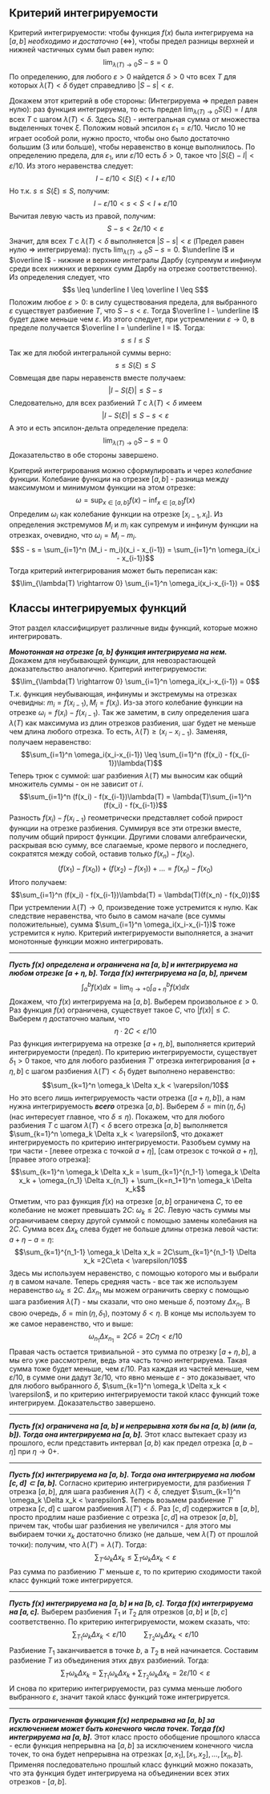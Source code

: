 ## Критерий интегрируемости
Критерий интегрируемости: чтобы функция $f(x)$ была интегрируема на $[a,b]$ *необходимо и достаточно* $(\Leftrightarrow)$, чтобы предел разницы верхней и нижней частичных сумм был равен нулю:
$$\lim_{\lambda(T) \rightarrow 0} S - s = 0$$
По определению, для любого $\varepsilon>0$ найдется $\delta >0$ что всех $T$ для которых $\lambda(T) < \delta$ будет справедливо $|S-s| < \varepsilon$.

Докажем этот критерий в обе стороны:
(Интегрируема $\Rightarrow$ предел равен нулю): раз функция интегрируема, то есть предел $\lim_{\lambda(T)\rightarrow 0} S(\xi) = I$ для всех $T$ с шагом $\lambda(T) < \delta$. Здесь $S(\xi)$ - интегральная сумма от множества выделенных точек $\xi$.
Положим новый эпсилон $\varepsilon_1 = \varepsilon/10$. Число $10$ не играет особой роли, нужно просто, чтобы оно было достаточно большим ($3$ или больше), чтобы неравенство в конце выполнилось.
По определению предела, для $\varepsilon_1$, или $\varepsilon/10$ есть $\delta>0$, такое что $|S(\xi) - I| < \varepsilon/10$. Из этого неравенства следует:
$$I - \varepsilon/10 < S(\xi) < I + \varepsilon/10$$
Но т.к. $s \leq S(\xi) \leq S$, получим:
$$I - \varepsilon/10 < s < S < I + \varepsilon/10$$
Вычитая левую часть из правой, получим:
$$S - s < 2\varepsilon /10 < \varepsilon$$
Значит, для всех $T$ с $\lambda(T) < \delta$ выполняется $|S - s| < \varepsilon$
(Предел равен нулю $\Rightarrow$ интегрируема): пусть $\lim_{\lambda(T) \rightarrow 0} S-s = 0$. $\underline I$ и $\overline I$ - нижние и верхние интегралы Дарбу (супремум и инфинум среди всех нижних и верхних сумм Дарбу на отрезке соответственно). Из определения следует, что
$$s \leq \underline I \leq \overline I \leq S$$
Положим любое $\varepsilon >0$: в силу существования предела, для выбранного $\varepsilon$ существует разбиение $T$, что $S - s < \varepsilon$. Тогда $\overline I - \underline I$ будет даже меньше чем $\varepsilon$. Из этого следует, при устремлении $\varepsilon \rightarrow 0$, в пределе получается $\overline I = \underline I = I$. Тогда:
$$s \leq I \leq S$$
Так же для любой интегральной суммы верно:
$$s \leq S(\xi) \leq S$$
Совмещая две пары неравенств вместе получаем:
$$|I - S(\xi)| \leq S - s$$
Следовательно, для всех разбиений $T$ с $\lambda(T) < \delta$ имеем
$$|I - S(\xi)| \leq S - s < \varepsilon$$
А это и есть эпсилон-дельта определение предела:
$$\lim_{\lambda(T) \rightarrow 0} S - s = 0$$
Доказательство в обе стороны завершено.

Критерий интегрирования можно сформулировать и через *колебание* функции. Колебание функции на отрезке $[a,b]$ - разница между максимумом и минимумом функции на этом отрезке:
$$\omega = \sup_{x \in [a,b]} f(x) - \inf_{x \in [a,b]} f(x)$$
Определим $\omega_i$ как колебание функции на отрезке $[x_{i-1}, x_i]$. Из определения экстремумов $M_i$ и $m_i$ как супремум и инфинум функции на отрезках, очевидно, что $\omega_i = M_i - m_i$.
$$S - s = \sum_{i=1}^n (M_i - m_i)(x_i - x_{i-1}) = \sum_{i=1}^n \omega_i(x_i - x_{i-1})$$
Тогда критерий интегрирования может быть переписан как:
$$\lim_{\lambda(T) \rightarrow 0} \sum_{i=1}^n \omega_i(x_i-x_{i-1}) = 0$$
## Классы интегрируемых функций
Этот раздел классифицирует различные виды функций, которые можно интегрировать.

***Монотонная на отрезке $[a,b]$ функция интегрируема на нем.***
Докажем для неубывающей функции, для невозрастающей доказательство аналогично. Критерий интегрируемости:
$$\lim_{\lambda(T) \rightarrow 0} \sum_{i=1}^n \omega_i(x_i-x_{i-1}) = 0$$
Т.к. функция неубывающая, инфинумы и экстремумы на отрезках очевидны: $m_i = f(x_{i-1}), M_i = f(x_i)$.
Из-за этого колебание функции на отрезке $\omega_i = f(x_i) - f(x_{i-1})$.
Так же заметим, в силу определения шага $\lambda(T)$ как максимума из длин отрезков разбиения, шаг будет не меньше чем длина любого отрезка. То есть, $\lambda(T) \geq (x_i - x_{i-1})$. Заменяя, получаем неравенство:
$$\sum_{i=1}^n \omega_i(x_i-x_{i-1}) \leq \sum_{i=1}^n (f(x_i) - f(x_{i-1})\lambda(T)$$
Теперь трюк с суммой: шаг разбиения $\lambda(T)$ мы выносим как общий множитель суммы - он не зависит от $i$.
$$\sum_{i=1}^n (f(x_i) - f(x_{i-1})\lambda(T) = \lambda(T)\sum_{i=1}^n (f(x_i) - f(x_{i-1})$$
Разность $f(x_i) - f(x_{i-1})$ геометрически представляет собой прирост функции на отрезке разбиения. Суммируя все эти отрезки вместе, получим общий прирост функции. Другими словами алгебраически, раскрывая всю сумму, все слагаемые, кроме первого и последнего, сократятся между собой, оставив только $f(x_n) - f(x_0)$.
$$(f(x_1) - f(x_0)) + (f(x_2)-f(x_1)) + \ldots = f(x_n) - f(x_0)$$
Итого получаем:
$$\sum_{i=1}^n (f(x_i) - f(x_{i-1})\lambda(T) = \lambda(T)(f(x_n) - f(x_0))$$
При устремлении $\lambda(T) \rightarrow 0$, произведение тоже устремится к нулю. Как следствие неравенства, что было в самом начале (все суммы положительные), сумма $\sum_{i=1}^n \omega_i(x_i-x_{i-1})$ тоже устремится к нулю. Критерий интегрируемости выполняется, а значит монотонные функции можно интегрировать.

---
***Пусть $f(x)$ определена и ограничена на $[a,b]$ и интегрируема на любом отрезке $[a+\eta, b]$. Тогда $f(x)$ интегрируема на $[a,b]$, причем*** $$\int_a^b f(x) \dd x = \lim_{\eta \rightarrow +0} \int_{a+\eta}^b f(x)\dd x$$
Докажем, что $f(x)$ интегрируема на $[a,b]$.
Выберем произвольное $\varepsilon > 0$. Раз функция $f(x)$ ограничена, существует такое $C$, что $|f(x)| \leq C$. Выберем $\eta$ достаточно малым, что$$\eta \cdot 2C < \varepsilon/10$$Раз функция интегрируема на отрезке $[a+\eta, b]$, выполняется критерий интегрируемости (предел). По критерию интегрируемости, существует $\delta_1 > 0$ такое, что для любого разбиения $T'$ отрезка интегрирования $[a + \eta, b]$ с шагом разбиения $\lambda(T') < \delta_1$ будет выполнено неравенство:
$$\sum_{k=1}^n \omega_k \Delta x_k < \varepsilon/10$$
Но это всего лишь интегрируемость части отрезка ($[a+\eta, b]$), а нам нужна интегрируемость ***всего*** отрезка $[a,b]$.
Выберем $\delta = \min(\eta, \delta_1)$ (нас интересует главное, что $\delta \leq \eta$). Покажем, что для любого разбиения $T$ с шагом $\lambda(T) < \delta$ всего отрезка $[a,b]$ выполняется $\sum_{k=1}^n \omega_k \Delta x_k < \varepsilon$, что докажет интегрируемость по критерию интегрируемости.
Разобъем сумму на три части - \[левее отрезка с точкой $a+\eta$\], \[сам отрезок с точкой $a+\eta$\], \[правее этого отрезка\]:
$$\sum_{k=1}^n \omega_k \Delta x_k = \sum_{k=1}^{n_1-1} \omega_k \Delta x_k + \omega_{n_1} \Delta x_{n_1} + \sum_{k=n_1+1}^n \omega_k \Delta x_k$$
Отметим, что раз функция $f(x)$ на отрезке $[a,b]$ ограничена $C$, то ее колебание не может превышать $2C$: $\omega_k \leq 2C$.
Левую часть суммы мы ограничиваем сверху другой суммой с помощью замены колебания на $2C$. Сумма всех $\Delta x_k$ слева будет не больше длины отрезка левой части: $a+\eta - a = \eta$:
$$\sum_{k=1}^{n_1-1} \omega_k \Delta x_k = 2C\sum_{k=1}^{n_1-1} \Delta x_k =2C\eta < \varepsilon/10$$
Здесь мы используем неравенство, с помощью которого мы и выбрали $\eta$ в самом начале.
Теперь средняя часть - все так же используем неравенство $\omega_k \leq 2C$. $\Delta x_{n_1}$ мы можем ограничить сверху с помощью шага разбиения $\lambda(T)$ - мы сказали, что оно меньше $\delta$, поэтому $\Delta x_{n_1}$. В свою очередь, $\delta = \min(\eta, \delta_1)$, поэтому $\delta < \eta$. В конце мы используем то же самое неравенство, что и выше:
$$\omega_{n_1} \Delta x_{n_1} = 2C \delta = 2C\eta < \varepsilon/10$$
Правая часть остается тривиальной - это сумма по отрезку $[a+\eta, b]$, а мы его уже рассмотрели, ведь эта часть точно интегрируема. Такая сумма тоже будет меньше, чем $\varepsilon/10$.
Раз каждая из частей меньше, чем $\varepsilon/10$, в сумме они дадут $3 \varepsilon/10$, что явно меньше $\varepsilon$ - это доказывает, что для любого выбранного $\delta$, $\sum_{k=1}^n \omega_k \Delta x_k < \varepsilon$, и по критерию интегрируемости такой класс функций тоже интегрируем. Доказательство завершено.

---
***Пусть $f(x)$ ограничена на $[a,b]$ и непрерывна хотя бы на $[a,b)$ (или $(a,b]$). Тогда она интегрируема на $[a,b]$.***
Этот класс вытекает сразу из прошлого, если представить интервал $[a, b)$ как предел отрезка $[a, b-\eta]$ при $\eta \rightarrow 0+$.

---
***Пусть $f(x)$ интегрируема на $[a,b]$. Тогда она интегрируема на любом $[c,d] \subset [a,b]$.***
Согласно критерию интегрируемости, для разбиения $T$ отрезка $[a,b]$, для шага разбиения $\lambda(T)<\delta$, следует $\sum_{k=1}^n \omega_k \Delta x_k < \varepsilon$.
Теперь возьмем разбиение $T'$ отрезка $[c,d]$ с шагом разбиения $\lambda(T') < \delta$. Раз $[c,d]$ содержится в $[a,b]$, просто продлим наше разбиение с отрезка $[c,d]$ на отрезок $[a,b]$, причем так, чтобы шаг разбиения не увеличился - для этого мы выбираем точки $x_k$ достаточно близко (не дальше, чем $\lambda(T)$ от прошлой точки): получим, что $\lambda(T') = \lambda(T)$. Тогда:
$$\sum_{T'} \omega_k \Delta x_k \leq \sum_{T} \omega_k \Delta x_k < \varepsilon$$
Раз сумма по разбиению $T'$ меньше $\varepsilon$, то по критерию сходимости такой класс функций тоже интегрируется.

---
***Пусть $f(x)$ интегрируема на $[a,b]$ и на $[b,c]$. Тогда $f(x)$ интегрируема на $[a,c]$.***
Выберем разбиения $T_1$ и $T_2$ для отрезков $[a,b]$ и $[b,c]$ соответственно. По критерию интегрируемости, можем сказать, что:
$$\sum_{T_1} \omega_k \Delta x_k < \varepsilon/10 \ \ \ \ \ \ \ \ \ \sum_{T_2} \omega_k \Delta x_k < \varepsilon/10$$
Разбиение $T_1$ заканчивается в точке $b$, а $T_2$ в ней начинается. Составим разбиение $T$ из объединения этих двух разбиений. Тогда:
$$\sum_{T} \omega_k \Delta x_k = \sum_{T_1} \omega_k \Delta x_k + \sum_{T_2} \omega_k \Delta x_k = 2\varepsilon/10 < \varepsilon$$
И снова по критерию интегрируемости, раз сумма меньше любого выбранного $\varepsilon$, значит такой класс функций тоже интегрируется.

---
***Пусть ограниченная функция $f(x)$ непрерывна на $[a, b]$ за исключением может быть конечного числа точек. Тогда $f(x)$ интегрируема на $[a, b]$.***
Этот класс просто обобщение прошлого класса - если функция непрерывна на $[a,b]$ за исключением конечного числа точек, то она будет непрерывна на отрезках $[a, x_1], [x_1, x_2], \ldots, [x_n, b]$. Применяя последовательно прошлый класс функций можно показать, что эта функция будет интегрируема на объединении всех этих отрезков - $[a,b]$.